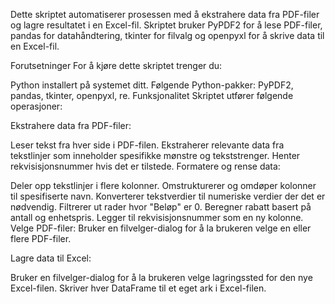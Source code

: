 Dette skriptet automatiserer prosessen med å ekstrahere data fra PDF-filer og lagre resultatet i en Excel-fil. Skriptet bruker PyPDF2 for å lese PDF-filer, pandas for datahåndtering, tkinter for filvalg og openpyxl for å skrive data til en Excel-fil.

Forutsetninger
For å kjøre dette skriptet trenger du:

Python installert på systemet ditt.
Følgende Python-pakker: PyPDF2, pandas, tkinter, openpyxl, re.
Funksjonalitet
Skriptet utfører følgende operasjoner:

Ekstrahere data fra PDF-filer:

Leser tekst fra hver side i PDF-filen.
Ekstraherer relevante data fra tekstlinjer som inneholder spesifikke mønstre og tekststrenger.
Henter rekvisisjonsnummer hvis det er tilstede.
Formatere og rense data:

Deler opp tekstlinjer i flere kolonner.
Omstrukturerer og omdøper kolonner til spesifiserte navn.
Konverterer tekstverdier til numeriske verdier der det er nødvendig.
Filtrerer ut rader hvor "Beløp" er 0.
Beregner rabatt basert på antall og enhetspris.
Legger til rekvisisjonsnummer som en ny kolonne.
Velge PDF-filer: Bruker en filvelger-dialog for å la brukeren velge en eller flere PDF-filer.

Lagre data til Excel:

Bruker en filvelger-dialog for å la brukeren velge lagringssted for den nye Excel-filen.
Skriver hver DataFrame til et eget ark i Excel-filen.
